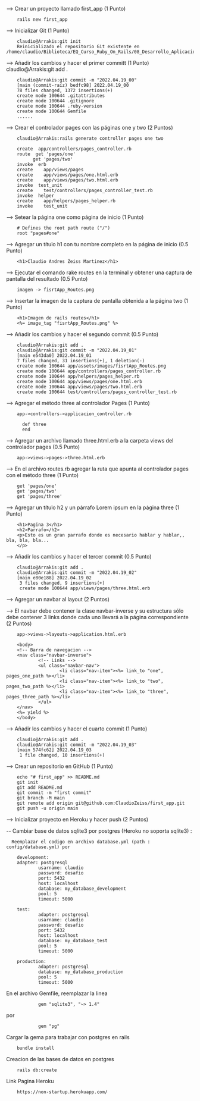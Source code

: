 

--> Crear un proyecto llamado first_app (1 Punto)

        rails new first_app

--> Inicializar Git (1 Punto)

        claudio@Arrakis:git init
        Reinicializado el repositorio Git existente en /home/claudio/Biblioteca/EQ_Curso_Ruby_On_Rails/08_Desarrollo_Aplicaciones_Ruby_on_Rails/03_Aplicaciones_en_Rails/Dia_02/Desafio_Proyecto01/first_app/.git/

--> Añadir los cambios y hacer el primer committ (1 Punto)
claudio@Arrakis:git add .

        claudio@Arrakis:git commit -m "2022.04.19_00"
        [main (commit-raíz) bedfc98] 2022.04.19_00
        78 files changed, 1372 insertions(+)
        create mode 100644 .gitattributes
        create mode 100644 .gitignore
        create mode 100644 .ruby-version
        create mode 100644 Gemfile
        ......

--> Crear el controlador pages con las páginas one y two (2 Puntos)
        
        claudio@Arrakis:rails generate controller pages one two
      
        create  app/controllers/pages_controller.rb
        route  get 'pages/one'
              get 'pages/two'
        invoke  erb
        create    app/views/pages
        create    app/views/pages/one.html.erb
        create    app/views/pages/two.html.erb
        invoke  test_unit
        create    test/controllers/pages_controller_test.rb
        invoke  helper
        create    app/helpers/pages_helper.rb
        invoke    test_unit
      
--> Setear la página one como página de inicio (1 Punto)

        # Defines the root path route ("/")
        root "pages#one"

--> Agregar un título h1 con tu nombre completo en la página de inicio (0.5 Punto)

        <h1>Claudio Andres Zeiss Martinez</h1>


--> Ejecutar el comando rake routes en la terminal y obtener una captura de pantalla del resultado (0.5 Punto)

        imagen -> fisrtApp_Routes.png

--> Insertar la imagen de la captura de pantalla obtenida a la página two (1 Punto)

        <h1>Imagen de rails routes</h1>
        <%= image_tag "fisrtApp_Routes.png" %>

--> Añadir los cambios y hacer el segundo commit (0.5 Punto)

        claudio@Arrakis:git add .
        claudio@Arrakis:git commit -m "2022.04.19_01"
        [main e543da0] 2022.04.19_01
        7 files changed, 31 insertions(+), 1 deletion(-)
        create mode 100644 app/assets/images/fisrtApp_Routes.png
        create mode 100644 app/controllers/pages_controller.rb
        create mode 100644 app/helpers/pages_helper.rb
        create mode 100644 app/views/pages/one.html.erb
        create mode 100644 app/views/pages/two.html.erb
        create mode 100644 test/controllers/pages_controller_test.rb

--> Agregar el método three al controlador Pages (1 Punto)
        
        app->controllers->applicacion_controller.rb
        
          def three
          end

--> Agregar un archivo llamado three.html.erb a la carpeta views del controlador pages (0.5 Punto)

        app->views->pages->three.html.erb

--> En el archivo routes.rb agregar la ruta que apunta al controlador pages con el método three (1 Punto)

        get 'pages/one'
        get 'pages/two'
        get 'pages/three'
  
--> Agregar un título h2 y un párrafo Lorem ipsum en la página three (1 Punto)

        <h1>Pagina 3</h1>
        <h2>Parrafo</h2>
        <p>Esto es un gran parrafo donde es necesario hablar y hablar,, bla, bla, bla...
        </p>
        
--> Añadir los cambios y hacer el tercer commit (0.5 Punto)

        claudio@Arrakis:git add .
        claudio@Arrakis:git commit -m "2022.04.19_02"
        [main e80e188] 2022.04.19_02
         3 files changed, 9 insertions(+)
         create mode 100644 app/views/pages/three.html.erb

--> Agregar un navbar al layout (2 Puntos)

--> El navbar debe contener la clase navbar-inverse y su estructura sólo debe contener 3 links donde cada uno llevará a la página correspondiente (2 Puntos)

        app->views->layouts->application.html.erb

        <body>
        <!-- Barra de navegacion -->
        <nav class="navbar-inverse"> 
                <!-- Links --> 
                <ul class="navbar-nav"> 
                        <li class="nav-item"><%= link_to "one", pages_one_path %></li> 
                        <li class="nav-item"><%= link_to "two", pages_two_path %></li> 
                        <li class="nav-item"><%= link_to "three", pages_three_path %></li> 
                </ul> 
        </nav> 
        <%= yield %>
        </body>


--> Añadir los cambios y hacer el cuarto commit (1 Punto)

        claudio@Arrakis:git add .
        claudio@Arrakis:git commit -m "2022.04.19_03"
        [main 574fc62] 2022.04.19_03
         1 file changed, 10 insertions(+)

--> Crear un repositorio en GitHub (1 Punto)

        echo "# first_app" >> README.md
        git init
        git add README.md
        git commit -m "first commit"
        git branch -M main
        git remote add origin git@github.com:ClaudioZeiss/first_app.git
        git push -u origin main

--> Inicializar proyecto en Heroku y hacer push (2 Puntos)
        
   -- Cambiar base de datos sqlite3 por postgres (Heroku no soporta sqlite3) :
   
      Reemplazar el codigo en archivo database.yml (path : config/database.yml) por
      
        development:
        adapter: postgresql
                usarname: claudio
                password: desafio
                port: 5432
                host: localhost
                database: my_database_development
                pool: 5
                timeout: 5000

        test:
                adapter: postgresql
                usarname: claudio
                password: desafio
                port: 5432
                host: localhost  
                database: my_database_test
                pool: 5
                timeout: 5000

        production:
                adapter: postgresql
                database: my_database_production
                pool: 5
                timeout: 5000
        
   En el archivo Gemfile, reemplazar la linea
   
                gem "sqlite3", "~> 1.4"
   por
   
                gem "pg"
        
   Cargar la gema para trabajar con postgres en rails
   
        bundle install
        
   Creacion de las bases de datos en postgres
   
        rails db:create  
        
   Link Pagina Heroku
   
        https://non-startup.herokuapp.com/
      
